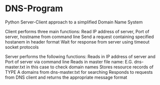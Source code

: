 # DNS-Program

Python Server-Client approach to a simplified Domain Name System

Client performs three main functions:
Read IP address of server, Port of server, hostname from command line
Send a request containing specified hostanem in header format
Wait for response from server using timeout socket protocols

Server performs the following functions:
Reads in IP address of server and Port of server via command line
Reads in master file name: E.G. dns-master.txt in this case to check domain names
Stores resource records of TYPE A domains from dns-master.txt for searching
Responds to requests from DNS client and returns the appropriate message format
